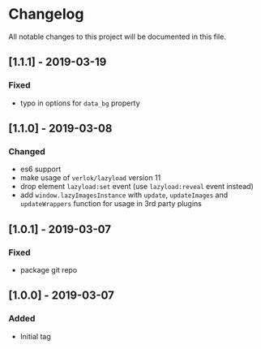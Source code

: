 # Changelog
All notable changes to this project will be documented in this file.

## [1.1.1] - 2019-03-19

### Fixed
- typo in options for `data_bg` property

## [1.1.0] - 2019-03-08

### Changed
- es6 support 
- make usage of `verlok/lazyload` version 11
- drop element `lazyload:set` event (use `lazyload:reveal` event instead)
- add `window.lazyImagesInstance` with `update`, `updateImages` and `updateWrappers` function for usage in 3rd party plugins

## [1.0.1] - 2019-03-07

### Fixed
- package git repo

## [1.0.0] - 2019-03-07

### Added
- Initial tag

